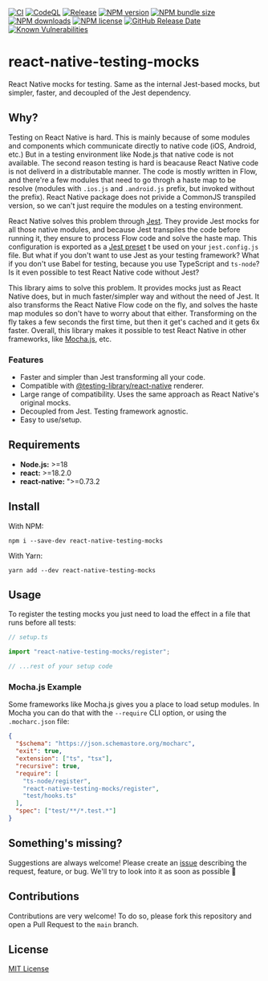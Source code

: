 [![CI](https://github.com/JoseLion/react-native-testing-mocks/actions/workflows/ci.yml/badge.svg)](https://github.com/JoseLion/react-native-testing-mocks/actions/workflows/ci.yml)
[![CodeQL](https://github.com/JoseLion/react-native-testing-mocks/actions/workflows/codeql.yml/badge.svg)](https://github.com/JoseLion/react-native-testing-mocks/actions/workflows/codeql.yml)
[![Release](https://github.com/JoseLion/react-native-testing-mocks/actions/workflows/release.yml/badge.svg)](https://github.com/JoseLion/react-native-testing-mocks/actions/workflows/release.yml)
[![NPM version](https://img.shields.io/npm/v/react-native-testing-mocks?logo=npm)](https://www.npmjs.com/package/react-native-testing-mocks)
[![NPM bundle size](https://img.shields.io/bundlephobia/min/react-native-testing-mocks)](https://www.npmjs.com/package/react-native-testing-mocks)
[![NPM downloads](https://img.shields.io/npm/dm/react-native-testing-mocks)](https://www.npmjs.com/package/react-native-testing-mocks)
[![NPM license](https://img.shields.io/npm/l/react-native-testing-mocks)](https://github.com/JoseLion/react-native-testing-mocks/blob/main/LICENSE)
[![GitHub Release Date](https://img.shields.io/github/release-date/JoseLion/react-native-testing-mocks)](https://github.com/JoseLion/react-native-testing-mocks/releases)
[![Known Vulnerabilities](https://snyk.io/test/github/JoseLion/react-native-testing-mocks/badge.svg)](https://snyk.io/test/github/JoseLion/react-native-testing-mocks)

# react-native-testing-mocks

React Native mocks for testing. Same as the internal Jest-based mocks, but simpler, faster, and decoupled of the Jest dependency.

## Why?

Testing on React Native is hard. This is mainly because of some modules and components which communicate directly to native code (iOS, Android, etc.) But in a testing environment like Node.js that native code is not available. The second reason testing is hard is beacause React Native code is not deliverd in a distributable manner. The code is mostly written in Flow, and there're a few modules that need to go throgh a haste map to be resolve (modules with `.ios.js` and `.android.js` prefix, but invoked without the prefix). React Native package does not privide a CommonJS transpiled version, so we can't just require the modules on a testing environment.

React Native solves this problem through [Jest](https://jestjs.io/). They provide Jest mocks for all those native modules, and because Jest transpiles the code before running it, they ensure to process Flow code and solve the haste map. This configuration is exported as a [Jest preset](https://github.com/facebook/react-native/blob/main/packages/react-native/jest-preset.js) t be used on your `jest.config.js` file. But what if you don't want to use Jest as your testing framework? What if you don't use Babel for testing, because you use TypeScript and `ts-node`? Is it even possible to test React Native code without Jest?

This library aims to solve this problem. It provides mocks just as React Native does, but in much faster/simpler way and without the need of Jest. It also transforms the React Native Flow code on the fly, and solves the haste map modules so don't have to worry about that either. Transforming on the fly takes a few seconds the first time, but then it get's cached and it gets 6x faster. Overall, this library makes it possible to test React Native in other frameworks, like [Mocha.js](https://mochajs.org/), etc.

### Features

- Faster and simpler than Jest transforming all your code.
- Compatible with [@testing-library/react-native](https://callstack.github.io/react-native-testing-library/) renderer.
- Large range of compatibility. Uses the same approach as React Native's original mocks.
- Decoupled from Jest. Testing framework agnostic.
- Easy to use/setup.

## Requirements

- **Node.js:** >=18
- **react:** >=18.2.0
- **react-native:** ">=0.73.2

## Install

With NPM:
```
npm i --save-dev react-native-testing-mocks
```

With Yarn:
```
yarn add --dev react-native-testing-mocks
```

## Usage

To register the testing mocks you just need to load the effect in a file that runs before all tests:

```ts
// setup.ts

import "react-native-testing-mocks/register";

// ...rest of your setup code
```

### Mocha.js Example

Some frameworks like Mocha.js gives you a place to load setup modules. In Mocha you can do that with the `--require` CLI option, or using the `.mocharc.json` file:

```json
{
  "$schema": "https://json.schemastore.org/mocharc",
  "exit": true,
  "extension": ["ts", "tsx"],
  "recursive": true,
  "require": [
    "ts-node/register",
    "react-native-testing-mocks/register",
    "test/hooks.ts"
  ],
  "spec": ["test/**/*.test.*"]
}
```

## Something's missing?

Suggestions are always welcome! Please create an [issue](https://github.com/JoseLion/react-native-testing-mocks/issues/new) describing the request, feature, or bug. We'll try to look into it as soon as possible 🙂

## Contributions

Contributions are very welcome! To do so, please fork this repository and open a Pull Request to the `main` branch.

## License

[MIT License](https://github.com/JoseLion/react-native-testing-mocks/blob/main/LICENSE)
